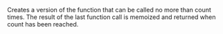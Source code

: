 Creates a version of the function that can be called no more than count times. The result of the last function call is memoized and returned when count has been reached.
